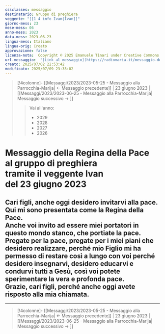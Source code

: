 ```yaml
---
cssclasses: messaggio
destinatario: Gruppo di preghiera
veggente: "[[1 4 info Ivan|Ivan]]"
giorno-mess: 23
mese-mess: 06
anno-mess: 2023
data-mess: 2023-06-23
lingua-mess: Italiano
lingua-orig: Croato
approvazione: false
licenza-nota:  Copyright © 2025 Emanuele Tinari under Creative Commons BY-NC-SA 4.0 https://creativecommons.org/licenses/by-nc-sa/4.0/
url-messaggio:  "[Link al messaggio](https://radiomaria.it/messaggio-del-23-giugno-2023-2/)"
creato: 2025/07/02 22:53:42
modificato: 2025/07/09 23:33:02
---
```


> [!4colonne]- [[Messaggi/2023/2023-05-25 - Messaggio alla Parrocchia-Marija| ← Messaggio precedente]] | 23 giugno 2023 | [[Messaggi/2023/2023-06-25 - Messaggio alla Parrocchia-Marija| Messaggio successivo → ]]
>> <span class="verde">Vai all'anno:</span>
>> - 2029
>> - 2028
>> - 2027
>> - 2026
>

# Messaggio della Regina della Pace<br>al gruppo di preghiera<br>tramite il veggente Ivan<br>del 23 giugno 2023

## Cari figli, anche oggi desidero invitarvi alla pace.<br>Qui mi sono presentata come la Regina della Pace.<br>Anche voi invito ad essere miei portatori in questo mondo stanco, che portiate la pace.<br>Pregate per la pace, pregate per i miei piani che desidero realizzare, perché mio Figlio mi ha permesso di restare così a lungo con voi perché desidero insegnarvi, desidero educarvi e condurvi tutti a Gesù, così voi potete sperimentare la vera e profonda pace.<br>Grazie, cari figli, perché anche oggi avete risposto alla mia chiamata.

***

> [!4colonne]- [[Messaggi/2023/2023-05-25 - Messaggio alla Parrocchia-Marija| ← Messaggio precedente]] | 23 giugno 2023 | [[Messaggi/2023/2023-06-25 - Messaggio alla Parrocchia-Marija| Messaggio successivo → ]]
